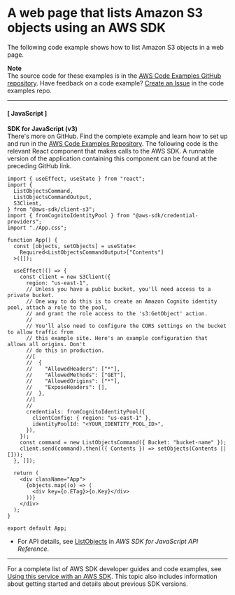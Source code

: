 # A web page that lists Amazon S3 objects using an AWS SDK<a name="example_s3_Scenario_ListObjectsWeb_section"></a>

The following code example shows how to list Amazon S3 objects in a web page\.

**Note**  
The source code for these examples is in the [AWS Code Examples GitHub repository](https://github.com/awsdocs/aws-doc-sdk-examples)\. Have feedback on a code example? [Create an Issue](https://github.com/awsdocs/aws-doc-sdk-examples/issues/new/choose) in the code examples repo\. 

------
#### [ JavaScript ]

**SDK for JavaScript \(v3\)**  
 There's more on GitHub\. Find the complete example and learn how to set up and run in the [AWS Code Examples Repository](https://github.com/awsdocs/aws-doc-sdk-examples/tree/main/javascriptv3/example_code/s3/scenarios/web/list-objects#code-examples)\. 
The following code is the relevant React component that makes calls to the AWS SDK\. A runnable version of the application containing this component can be found at the preceding GitHub link\.  

```
import { useEffect, useState } from "react";
import {
  ListObjectsCommand,
  ListObjectsCommandOutput,
  S3Client,
} from "@aws-sdk/client-s3";
import { fromCognitoIdentityPool } from "@aws-sdk/credential-providers";
import "./App.css";

function App() {
  const [objects, setObjects] = useState<
    Required<ListObjectsCommandOutput>["Contents"]
  >([]);

  useEffect(() => {
    const client = new S3Client({
      region: "us-east-1",
      // Unless you have a public bucket, you'll need access to a private bucket.
      // One way to do this is to create an Amazon Cognito identity pool, attach a role to the pool,
      // and grant the role access to the 's3:GetObject' action.
      //
      // You'll also need to configure the CORS settings on the bucket to allow traffic from
      // this example site. Here's an example configuration that allows all origins. Don't
      // do this in production.
      //[
      //  {
      //    "AllowedHeaders": ["*"],
      //    "AllowedMethods": ["GET"],
      //    "AllowedOrigins": ["*"],
      //    "ExposeHeaders": [],
      //  },
      //]
      //
      credentials: fromCognitoIdentityPool({
        clientConfig: { region: "us-east-1" },
        identityPoolId: "<YOUR_IDENTITY_POOL_ID>",
      }),
    });
    const command = new ListObjectsCommand({ Bucket: "bucket-name" });
    client.send(command).then(({ Contents }) => setObjects(Contents || []));
  }, []);

  return (
    <div className="App">
      {objects.map((o) => (
        <div key={o.ETag}>{o.Key}</div>
      ))}
    </div>
  );
}

export default App;
```
+  For API details, see [ListObjects](https://docs.aws.amazon.com/AWSJavaScriptSDK/v3/latest/clients/client-s3/classes/listobjectscommand.html) in *AWS SDK for JavaScript API Reference*\. 

------

For a complete list of AWS SDK developer guides and code examples, see [Using this service with an AWS SDK](UsingAWSSDK.md#sdk-general-information-section)\. This topic also includes information about getting started and details about previous SDK versions\.